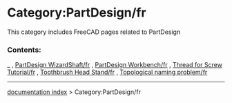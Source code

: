 # Category:PartDesign/fr
This category includes FreeCAD pages related to PartDesign

### Contents:

_ , [PartDesign WizardShaft/fr](PartDesign_WizardShaft/fr.md) , [PartDesign Workbench/fr](PartDesign_Workbench/fr.md) , [Thread for Screw Tutorial/fr](Thread_for_Screw_Tutorial/fr.md) , [Toothbrush Head Stand/fr](Toothbrush_Head_Stand/fr.md) , [Topological naming problem/fr](Topological_naming_problem/fr.md)

---
[documentation index](../README.md) > Category:PartDesign/fr

